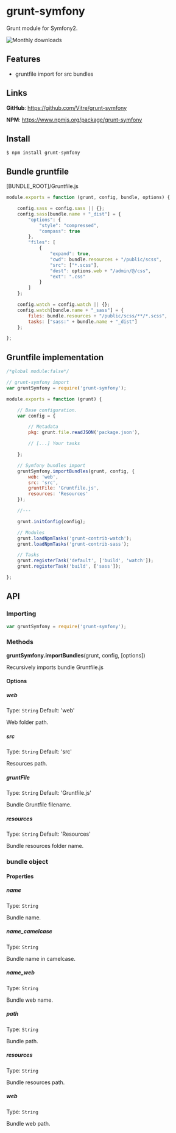 grunt-symfony
=============

Grunt module for Symfony2.

![Monthly downloads](http://img.shields.io/npm/dm/grunt-symfony.svg)

Features
--------

  * gruntfile import for src bundles

Links
-----

**GitHub**: https://github.com/Vitre/grunt-symfony

**NPM**: https://www.npmjs.org/package/grunt-symfony

Install
-------

    $ npm install grunt-symfony

Bundle gruntfile
-------------

[BUNDLE_ROOT]/Gruntfile.js

```javascript
module.exports = function (grunt, config, bundle, options) {

    config.sass = config.sass || {};
    config.sass[bundle.name + "_dist"] = {
        "options": {
            "style": "compressed",
            "compass": true
        },
        "files": [
            {
                "expand": true,
                "cwd": bundle.resources + "/public/scss",
                "src": ["*.scss"],
                "dest": options.web + "/admin/@/css",
                "ext": ".css"
            }
        ]
    };

    config.watch = config.watch || {};
    config.watch[bundle.name + "_sass"] = {
        files: bundle.resources + "/public/scss/**/*.scss",
        tasks: ["sass:" + bundle.name + "_dist"]
    };

};
```

Gruntfile implementation
------------------------

```javascript
/*global module:false*/

// grunt-symfony import
var gruntSymfony = require('grunt-symfony');

module.exports = function (grunt) {

    // Base configuration.
    var config = {

        // Metadata
        pkg: grunt.file.readJSON('package.json'),

        // [...] Your tasks

    };

    // Symfony bundles import
    gruntSymfony.importBundles(grunt, config, {
        web: 'web',
        src: 'src',
        gruntFile: 'Gruntfile.js',
        resources: 'Resources'
    });

    //---

    grunt.initConfig(config);

    // Modules
    grunt.loadNpmTasks('grunt-contrib-watch');
    grunt.loadNpmTasks('grunt-contrib-sass');

    // Tasks
    grunt.registerTask('default', ['build', 'watch']);
    grunt.registerTask('build', ['sass']);

};

```

API
---

### Importing

```javascript
var gruntSymfony = require('grunt-symfony');
```

### Methods

**gruntSymfony.importBundles**(grunt, config, [options])

Recursively imports bundle Gruntfile.js

#### Options

##### web

Type: `String` Default: 'web'

Web folder path.

##### src

Type: `String` Default: 'src'

Resources path.

##### gruntFile

Type: `String` Default: 'Gruntfile.js'

Bundle Gruntfile filename.

##### resources

Type: `String` Default: 'Resources'

Bundle resources folder name.



### bundle object

#### Properties

##### name

Type: `String`

Bundle name.

##### name_camelcase

Type: `String`

Bundle name in camelcase.

##### name_web

Type: `String`

Bundle web name.

##### path

Type: `String`

Bundle path.

##### resources

Type: `String`

Bundle resources path.

##### web

Type: `String`

Bundle web path.
